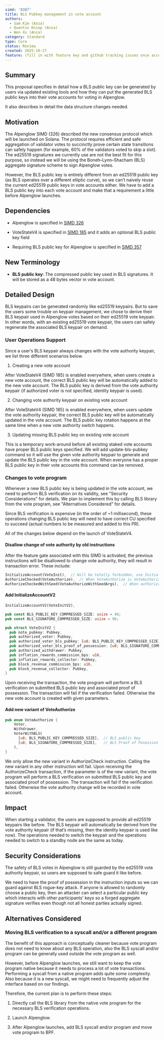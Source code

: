 ```yaml
---
simd: '0387'
title: BLS Pubkey management in vote account
authors:
  - Sam Kim (Anza)
  - Quentin Kniep (Anza)
  - Wen Xu (Anza)
category: Standard
type: Core
status: Review
created: 2025-10-27
feature: (fill in with feature key and github tracking issues once accepted)
---
```


## Summary

This proposal specifies in detail how a BLS public key can be generated by
users via updated existing tools and how they can put the generated BLS public
keys into their vote accounts for voting in Alpenglow.

It also describes in detail the data structure changes needed.

## Motivation

The Alpenglow SIMD (326) described the new consensus protocol which will be
launched on Solana. The protocol requires efficient and safe aggregation of
validator votes to succinctly prove certain state transitions can safely happen
(for example, 60% of the validators voted to skip a slot). The ed25519
signatures we currently use are not the best fit for this purpose, so instead
we will be using the Boneh–Lynn–Shacham (BLS) aggregate signature scheme to
sign Alpenglow votes.

However, the BLS public key is entirely different from an ed25519 public key
(as BLS operates over a different elliptic curve), so we can’t naively reuse
the current ed25519 public keys in vote accounts either. We have to add a BLS
public key into each vote account and make that a requirement a little before
Alpenglow launches.

## Dependencies

- Alpenglow is specified in [SIMD 326](https://github.com/solana-foundation/solana-improvement-documents/pull/326)

- VoteStateV4 is specified in [SIMD 185](https://github.com/solana-foundation/solana-improvement-documents/pull/185)
and it adds an optional BLS public key field

- Requiring BLS public key for Alpenglow is specified in [SIMD 357](https://github.com/solana-foundation/solana-improvement-documents/pull/357)

## New Terminology

- **BLS public key**: The compressed public key used in BLS signatures. It will
be stored as a 48 bytes vector in vote account.

## Detailed Design

BLS keypairs can be generated randomly like ed25519 keypairs. But to save the
users some trouble on keypair management, we chose to derive their BLS keypair
used in Alpenglow votes based on their ed25519 vote keypair. In other words,
with an existing ed25519 vote keypair, the users can safely regenerate the
associated BLS keypair on demand.

### User Operations Support

Since a user’s BLS keypair always changes with the vote authority keypair, we
list three different scenarios below.

1. Creating a new vote account

After VoteStateV4 (SIMD 185) is enabled everywhere, when users create a new
vote account, the correct BLS public key will be automatically added to the
new vote account. The BLS public key is derived from the vote authority keypair
(if authorized voter is not specified, identity keypair is used).

2. Changing vote authority keypair on existing vote account

After VoteStateV4 (SIMD 185) is enabled everywhere, when users update the vote
authority keypair, the correct BLS public key will be automatically updated in
the vote account. The BLS public key rotation happens at the same time when a
new vote authority switch happens.

3. Updating missing BLS public key on existing vote account

This is a temporary work-around before all existing staked vote accounts have
proper BLS public keys specified. We will add update-bls-pubkey command so it
will use the given vote authority keypair to generate and update the BLS public
key in the vote account. When everyone has a proper BLS public key in their
vote accounts this command can be removed.

### Changes to vote program

Whenever a new BLS public key is being updated in the vote account, we need
to perform BLS verification on its validity, see "Security Considerations"
for details. We plan to implement this by calling BLS library from the vote
program, see "Alternatives Considered" for details.

Since BLS verification is expensive (in the order of ~1 millisecond), these
operations changing BLS public key will need to have correct CU specified to
succeed (actual numbers to be measured and added to this PR).

All of the changes below depend on the launch of VoteStateV4.

#### Disallow change of vote authority by old instructions

After the feature gate associated with this SIMD is activated, the previous
instructions will be disallowed to change vote authority, they will result
in transaction error. These include:

```rust
InitializeAccount(VoteInit),  // Will be totally forbidden, use InitializeAccountV2
AuthorizeChecked(VoteAuthorize),  // When VoteAuthorize is VoteAuthorize::Voter
AuthorizeCheckedWithSeed(VoteAuthorizeWithSeedArgs),  // When authorization_type is VoteAuthorize::Voter
```

#### Add InitializeAccountV2

```rust
InitializeAccountV2(VoteInitV2),
```

```rust
pub const BLS_PUBLIC_KEY_COMPRESSED_SIZE: usize = 48;
pub const BLS_SIGNATURE_COMPRESSED_SIZE: usize = 96;

pub struct VoteInitV2 {
  pub note_pubkey: Pubkey,
  pub authorized_voter: Pubkey,
  pub authorized_voter_bls_pubkey: [u8; BLS_PUBLIC_KEY_COMPRESSED_SIZE],
  pub authorized_voter_bls_proof_of_possession: [u8; BLS_SIGNATURE_COMPRESSED_SIZE],
  pub authorized_withdrawer: Pubkey,
  pub inflation_rewards_commission_bps: u16,
  pub inflation_rewards_collector: Pubkey,
  pub block_revenue_commission_bps: u16,
  pub block_revenue_collector: Pubkey,
}
```

Upon receiving the transaction, the vote program will perform a BLS
verification on submitted BLS public key and associated proof of
possession. The transaction will fail if the verification failed.
Otherwise the new vote account is created with given parameters.

#### Add new variant of VoteAuthorize

```rust
pub enum VoteAuthorize {
    Voter,
    Withdrawer,
    VoterWithBLS(
      [u8; BLS_PUBLIC_KEY_COMPRESSED_SIZE],  // BLS public key
      [u8; BLS_SIGNATURE_COMPRESSED_SIZE],   // BLS Proof of Posession
    ),
}
```

We only allow the new variant in AuthorizeCheck instruction. Calling the new
variant in any other instruction will fail. Upon receiving the AuthorizeCheck
transaction, if the parameter is of the new variant, the vote program will
perform a BLS verification on submitted BLS public key and associated proof of
possession. The transaction will fail if the verification failed. Otherwise the
vote authority change will be recorded in vote account.

## Impact

When starting a validator, the users are supposed to provide all ed25519
keypairs like before. The BLS keypair will automatically be derived from the
vote authority keypair (if that’s missing, then the identity keypair is used
like now). The operations needed to switch the keypair and the operations
needed to switch to a standby node are the same as today.

## Security Considerations

The safety of BLS votes in Alpenglow is still guarded by the ed25519 vote
authority keypair, so users are supposed to safe guard it like before.

We need to have the proof of possession in the instruction inputs so we can
guard against BLS rogue-key attack. If anyone is allowed to randomly choose a
public key, then an attacker can select a particular public key which interacts
with other participants' keys so a forged aggregate signature verifies even
though not all honest parties actually signed.

## Alternatives Considered

### Moving BLS verification to a syscall and/or a different program

The benefit of this approach is conceptually cleaner because vote program
does not need to know about any BLS operation, also the BLS syscall and/or
program can be generally used outside the vote program as well.

However, before Alpenglow launches, we still want to keep the vote program
native because it needs to process a lot of vote transactions. Performing
a syscall from a native program adds quite some complexity. Also because it
is a new syscall, we might need to frequently adjust the interface based on
our findings.

Therefore, the current plan is to perform these steps:

1. Directly call the BLS library from the native vote program for the necessary
BLS verification operations.

2. Launch Alpenglow.

3. After Alpenglow launches, add BLS syscall and/or program and move vote
program to BPF.